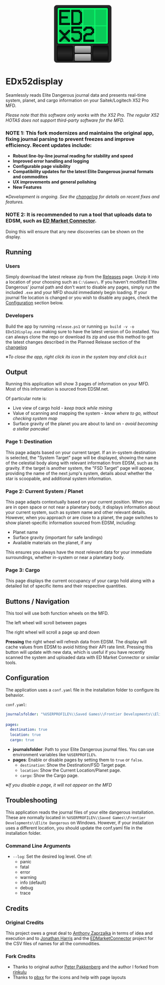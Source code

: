<p align="center">
  <img src="./assets/giticon.png" alt="EDx52display Logo">
</p>

# EDx52display

Seamlessly reads Elite Dangerous journal data and presents real-time system, planet, and cargo information on your Saitek/Logitech X52 Pro MFD.

*Please note that this software only works with the X52 Pro. The regular X52 HOTAS does not support third-party software for the MFD.*

### NOTE 1: This fork modernizes and maintains the original app, fixing journal parsing to prevent freezes and improve efficiency. Recent updates include:
- **Robust line-by-line journal reading for stability and speed**
- **Improved error handling and logging**
- **Configurable page visibility**
- **Compatibility updates for the latest Elite Dangerous journal formats and commodites**
- **UX improvements and general polishing**
- **New Features**

※*Development is ongoing. See the [changelog](https://github.com/pellux-network/EDx52display/blob/master/CHANGELOG.md) for details on recent fixes and features.*

### NOTE 2: It is recommended to run a tool that uploads data to EDSM, such as [ED Market Connector](https://github.com/Marginal/EDMarketConnector).
Doing this will ensure that any new discoveries can be shown on the display.

## Running

### Users
Simply download the latest release zip from the [Releases](https://github.com/pellux-network/EDx52display/releases/latest) page. Unzip it into a location of your choosing such as `C:\Games\`. If you haven't modified Elite Dangerous' journal path and don't want to disable any pages, simply run the included `.exe` and your MFD should immediately begin loading. If your journal file location is changed or you wish to disable any pages, check the [Configuration](#configuration) section below.

### Developers
Build the app by running `release.ps1` or running `go build -v -o EDx52display.exe` making sure to have the latest version of Go installed. You can always clone the repo or download its zip and use this method to get the latest changes described in the Planned Release section of the [changelog](https://github.com/pellux-network/EDx52display/blob/master/CHANGELOG.md)

※*To close the app, right click its icon in the system tray and click `Quit`*

## Output

Running this application will show 3 pages of information on your MFD. Most of this information is sourced from EDSM.net.

Of particular note is:

- Live view of cargo hold - *keep track while mining*
- Value of scanning and mapping the system - *know where to go, without checking system map*
- Surface gravity of the planet you are about to land on - *avoid becoming a stellar pancake!*

### Page 1: Destination

This page adapts based on your current target. If an in-system destination is selected, the "System Target" page will be displayed, showing the name of the celestial body along with relevant information from EDSM, such as its gravity. If the target is another system, the "FSD Target" page will appear, providing the name of the next jump's system, details about whether the star is scoopable, and additional system information.

### Page 2: Current System / Planet

This page adapts contextually based on your current position. When you are in open space or not near a planetary body, it displays information about your current system, such as system name and other relevant details. However, when you approach or are close to a planet, the page switches to show planet-specific information sourced from EDSM, including:

- Planet name
- Surface gravity (important for safe landings)
- Available materials on the planet, if any

This ensures you always have the most relevant data for your immediate surroundings, whether in-system or near a planetary body.

### Page 3: Cargo

This page displays the current occupancy of your cargo hold along with a detailed list of specific items and their respective quantities.

## Buttons / Navigation

This tool will use both function wheels on the MFD.

The left wheel will scroll between pages

The right wheel will scroll a page up and down

**Pressing** the right wheel will refresh data from EDSM. The display will cache values from EDSM to avoid hitting their API rate limit. 
Pressing this button will update with new data, which is useful if you have recently scanned the system and uploaded data with ED Market Connector or similar tools.

## Configuration

The application uses a `conf.yaml` file in the installation folder to configure its behavior.

`conf.yaml`:
```yaml
journalsfolder: "%USERPROFILE%\\Saved Games\\Frontier Developments\\Elite Dangerous"

pages:
  destination: true
  location: true
  cargo: true
```

- **journalsfolder**: Path to your Elite Dangerous journal files. You can use environment variables like `%USERPROFILE%`.
- **pages**: Enable or disable pages by setting them to `true` or `false`.
  - `destination`: Show the Destination/FSD Target page.
  - `location`: Show the Current Location/Planet page.
  - `cargo`: Show the Cargo page.

※*If you disable a page, it will not appear on the MFD*

## Troubleshooting

This application reads the journal files of your elite dangerous installation.
These are normally located in `%USERPROFILE%\\Saved Games\\Frontier Developments\\Elite Dangerous` on Windows. However, if your installation
uses a different location, you should update the conf.yaml file in the installation folder.

### Command Line Arguments

- `--log`: Set the desired log level. One of:
  - panic 
  - fatal 
  - error
  - warning
  - info (default)
  - debug 
  - trace

## Credits

### Original Credits
This project owes a great deal to [Anthony Zaprzalka](https://github.com/AZaps) in terms of idea and execution
and to [Jonathan Harris](https://github.com/Marginal) and the [EDMarketConnector](https://github.com/Marginal/EDMarketConnector) project
for the CSV files of names for all the commodities.

### Fork Credits
- Thanks to original author [Peter Pakkenberg](https://github.com/peterbn) and the author I forked from [rinkulu](https://github.com/rinkulu/)
- Thanks to [pbxx](https://github.com/pbxx) for the icons and help with page layouts

